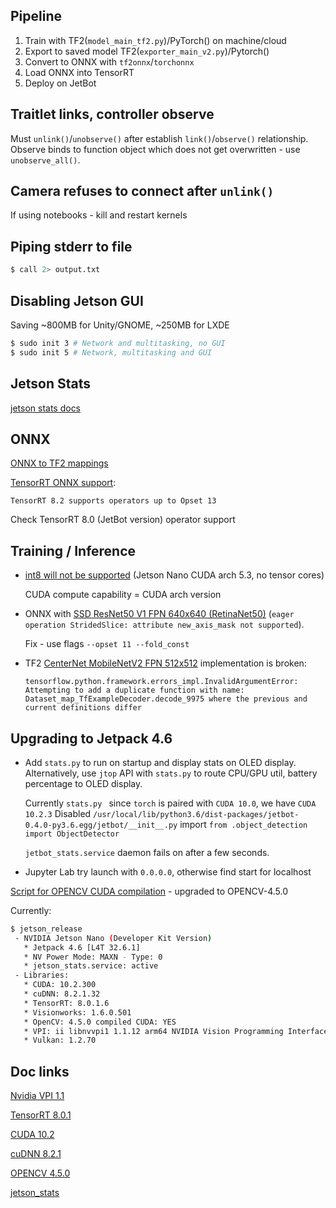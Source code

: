 ## Pipeline
1. Train with TF2(`model_main_tf2.py`)/PyTorch() on machine/cloud
2. Export to saved model TF2(`exporter_main_v2.py`)/Pytorch()
3. Convert to ONNX with `tf2onnx`/`torchonnx`
4. Load ONNX into TensorRT 
5. Deploy on JetBot

## Traitlet links, controller observe
Must `unlink()`/`unobserve()` after establish `link()`/`observe()` relationship. Observe binds to function object which does not get overwritten - use `unobserve_all()`.

## Camera refuses to connect after `unlink()` 
If using notebooks - kill and restart kernels

## Piping stderr to file
```sh
$ call 2> output.txt
```

## Disabling Jetson GUI 
Saving ~800MB for Unity/GNOME, ~250MB for LXDE

```sh 
$ sudo init 3 # Network and multitasking, no GUI
$ sudo init 5 # Network, multitasking and GUI
```

## Jetson Stats
[jetson stats docs](https://pypi.org/project/jetson-stats/)

## ONNX 
[ONNX to TF2 mappings](https://github.com/onnx/tensorflow-onnx/blob/master/support_status.md)

[TensorRT ONNX support](https://github.com/onnx/onnx-tensorrt/blob/master/docs/operators.md):

`TensorRT 8.2 supports operators up to Opset 13`

Check TensorRT 8.0 (JetBot version) operator support 

## Training / Inference
- [int8 will not be supported](https://docs.nvidia.com/deeplearning/tensorrt/support-matrix/index.html#hardware-precision-matrix) (Jetson Nano CUDA arch 5.3, no tensor cores)

    CUDA compute capability = CUDA arch version

- ONNX with [SSD ResNet50 V1 FPN 640x640 (RetinaNet50)](http://download.tensorflow.org/models/object_detection/tf2/20200711/ssd_resnet50_v1_fpn_640x640_coco17_tpu-8.tar.gz) (`eager operation StridedSlice: attribute new_axis_mask not supported`). 

    Fix - use flags `--opset 11 --fold_const`

- TF2 [CenterNet MobileNetV2 FPN 512x512](http://download.tensorflow.org/models/object_detection/tf2/20210210/centernet_mobilenetv2fpn_512x512_coco17_od.tar.gz) implementation is broken:
     ```
     tensorflow.python.framework.errors_impl.InvalidArgumentError: Attempting to add a duplicate function with name: Dataset_map_TfExampleDecoder.decode_9975 where the previous and current definitions differ
     ```

## Upgrading to Jetpack 4.6
- Add `stats.py` to run on startup and display stats on OLED display. Alternatively, use `jtop` API with `stats.py` to route CPU/GPU util, battery percentage to OLED display.

    Currently `stats.py ` since `torch` is paired with `CUDA 10.0`, we have `CUDA 10.2.3` 
    Disabled `/usr/local/lib/python3.6/dist-packages/jetbot-0.4.0-py3.6.egg/jetbot/__init__.py` import `from .object_detection import ObjectDetector`

    `jetbot_stats.service` daemon fails on after a few seconds.

- Jupyter Lab try launch with `0.0.0.0`, otherwise find start for localhost


[Script for OPENCV CUDA compilation](https://github.com/AastaNV/JEP/blob/master/script/install_opencv4.5.0_Jetson.sh)  - upgraded to OPENCV-4.5.0

Currently:
```sh
$ jetson_release
 - NVIDIA Jetson Nano (Developer Kit Version)
   * Jetpack 4.6 [L4T 32.6.1]
   * NV Power Mode: MAXN - Type: 0
   * jetson_stats.service: active
 - Libraries:
   * CUDA: 10.2.300
   * cuDNN: 8.2.1.32
   * TensorRT: 8.0.1.6
   * Visionworks: 1.6.0.501
   * OpenCV: 4.5.0 compiled CUDA: YES
   * VPI: ii libnvvpi1 1.1.12 arm64 NVIDIA Vision Programming Interface library
   * Vulkan: 1.2.70
```

## Doc links
[Nvidia VPI 1.1](https://docs.nvidia.com/vpi/index.html)

[TensorRT 8.0.1](https://docs.nvidia.com/deeplearning/tensorrt/archives/tensorrt-801/index.html)

[CUDA 10.2](https://docs.nvidia.com/cuda/archive/10.2/)

[cuDNN 8.2.1](https://docs.nvidia.com/deeplearning/cudnn/archives/cudnn-821/index.html)

[OPENCV 4.5.0](https://docs.opencv.org/4.5.0/)

[jetson_stats](https://github.com/rbonghi/jetson_stats)

